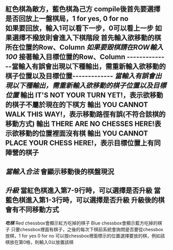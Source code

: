紅色棋為敵方，藍色棋為己方
compile後首先要選擇是否回放上一盤棋局，1 for yes, 0 for no   
如果要回放，輸入1可以看下一步，0可以看上一步
如果選擇不撥放則會進入下棋階段
首先輸入欲移動的棋所在位置的Row、Column
*******如果要毀棋請在ROW輸入100*******
接著輸入目標位置的Row、Column
--------------當輸入有誤會出現以下種輸出，需重新輸入欲移動的棋子位置以及目標位置-------------
*******當輸入有誤會出現以下種輸出，需重新輸入欲移動的棋子位置以及目標位置*******
輸出 IT'S NOT YOUR TURN YET!，表示欲移動的棋子不屬於現在的下棋方
輸出 YOU CANNOT WALK THIS WAY!，表示移動路徑有誤(不符合該棋的移動方式)
輸出 THERE ARE NO CHESSES HERE!表示欲移動的位置裡面沒有棋
輸出 YOU CANNOT PLACE YOUR CHESS HERE!，表示目標位置上有同陣營的棋子
-----------------------------------------------------------------------------
*******當輸入合法*******
會顯示移動後的棋盤現況
-----------------------------------------------------------------------------
*******升級*******
當紅色棋進入第7-9行時，可以選擇是否升級
當藍色棋進入第1-3行時，可以選擇是否升級
升級後的棋會有不同移動方式
-----------------------------------------------------------------------------
*******吃棋*******
Red chessbox會顯示紅方吃掉的棋子
Blue chessbox會顯示藍方吃掉的棋子
只要chessbox裡面有棋子，之後的每次下棋前系統會詢問是否要從chessbox放棋，1 for yes 0 for no
可以按chessbox裡面標示的位置選擇要放的棋，例如該棋放在第0格，則輸入0以放置該棋
